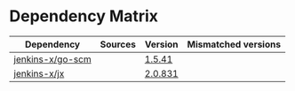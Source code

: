 # Dependency Matrix

Dependency | Sources | Version | Mismatched versions
---------- | ------- | ------- | -------------------
[jenkins-x/go-scm](https://github.com/jenkins-x/go-scm) |  | [1.5.41]() | 
[jenkins-x/jx](https://github.com/jenkins-x/jx) |  | [2.0.831](https://github.com/jenkins-x/jx/releases/tag/v2.0.831) | 
